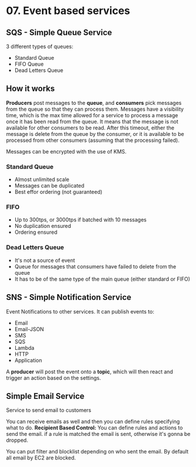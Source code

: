 # 07. Event based services

## SQS - Simple Queue Service

3 different types of queues:
* Standard Queue
* FIFO Queue
* Dead Letters Queue

## How it works

**Producers** post messages to the **queue**, and **consumers** pick messages from the queue so that they can process them.
Messages have a visibility time, which is the max time allowed for a service to process a message once it has been read from the queue. It means that the message is not available for other consumers to be read. After this timeout, either the message is delete from the queue by the consumer, or it is available to be processed from other consumers (assuming that the processing failed).

Messages can be encrypted with the use of KMS.

### Standard Queue
* Almost unlimited scale
* Messages can be duplicated
* Best effor ordering (not guaranteed)

### FIFO
* Up to 300tps, or 3000tps if batched with 10 messages
* No duplication ensured
* Ordering ensured

### Dead Letters Queue
* It's not a source of event
* Queue for messages that consumers have failed to delete from the queue
* It has to be of the same type of the main queue (either standard or FIFO)

## SNS - Simple Notification Service

Event Notifications to other services. It can publish events to:
* Email
* Email-JSON
* SMS
* SQS
* Lambda
* HTTP
* Application

A **producer** will post the event onto a **topic**, which will then react and trigger an action based on the settings.

## Simple Email Service

Service to send email to customers


You can receive emails as well and then you can define rules specifying what to do.
**Recipient Based Control:** You can define rules and actions to send the email. if a rule is matched the email is sent, otherwise it's gonna be dropped.

You can put filter and blocklist depending on who sent the email. By default all email by EC2 are blocked.

